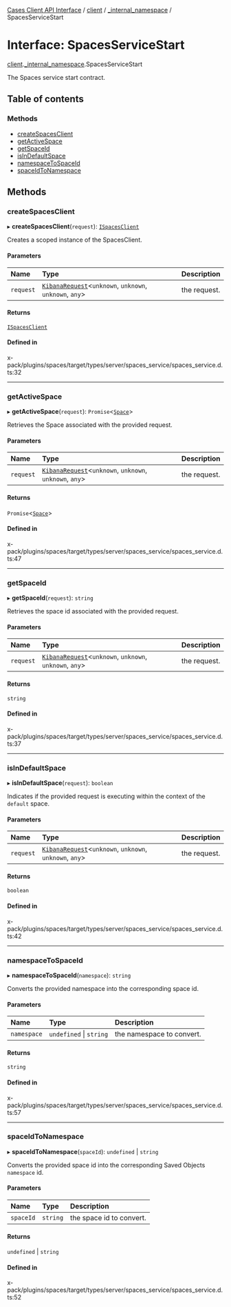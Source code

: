 [Cases Client API Interface](../README.md) / [client](../modules/client.md) / [\_internal\_namespace](../modules/client._internal_namespace.md) / SpacesServiceStart

# Interface: SpacesServiceStart

[client](../modules/client.md).[_internal_namespace](../modules/client._internal_namespace.md).SpacesServiceStart

The Spaces service start contract.

## Table of contents

### Methods

- [createSpacesClient](client._internal_namespace.SpacesServiceStart.md#createspacesclient)
- [getActiveSpace](client._internal_namespace.SpacesServiceStart.md#getactivespace)
- [getSpaceId](client._internal_namespace.SpacesServiceStart.md#getspaceid)
- [isInDefaultSpace](client._internal_namespace.SpacesServiceStart.md#isindefaultspace)
- [namespaceToSpaceId](client._internal_namespace.SpacesServiceStart.md#namespacetospaceid)
- [spaceIdToNamespace](client._internal_namespace.SpacesServiceStart.md#spaceidtonamespace)

## Methods

### createSpacesClient

▸ **createSpacesClient**(`request`): [`ISpacesClient`](client._internal_namespace.ISpacesClient.md)

Creates a scoped instance of the SpacesClient.

#### Parameters

| Name | Type | Description |
| :------ | :------ | :------ |
| `request` | [`KibanaRequest`](../classes/client._internal_namespace.KibanaRequest.md)<`unknown`, `unknown`, `unknown`, `any`\> | the request. |

#### Returns

[`ISpacesClient`](client._internal_namespace.ISpacesClient.md)

#### Defined in

x-pack/plugins/spaces/target/types/server/spaces_service/spaces_service.d.ts:32

___

### getActiveSpace

▸ **getActiveSpace**(`request`): `Promise`<[`Space`](client._internal_namespace.Space.md)\>

Retrieves the Space associated with the provided request.

#### Parameters

| Name | Type | Description |
| :------ | :------ | :------ |
| `request` | [`KibanaRequest`](../classes/client._internal_namespace.KibanaRequest.md)<`unknown`, `unknown`, `unknown`, `any`\> | the request. |

#### Returns

`Promise`<[`Space`](client._internal_namespace.Space.md)\>

#### Defined in

x-pack/plugins/spaces/target/types/server/spaces_service/spaces_service.d.ts:47

___

### getSpaceId

▸ **getSpaceId**(`request`): `string`

Retrieves the space id associated with the provided request.

#### Parameters

| Name | Type | Description |
| :------ | :------ | :------ |
| `request` | [`KibanaRequest`](../classes/client._internal_namespace.KibanaRequest.md)<`unknown`, `unknown`, `unknown`, `any`\> | the request. |

#### Returns

`string`

#### Defined in

x-pack/plugins/spaces/target/types/server/spaces_service/spaces_service.d.ts:37

___

### isInDefaultSpace

▸ **isInDefaultSpace**(`request`): `boolean`

Indicates if the provided request is executing within the context of the `default` space.

#### Parameters

| Name | Type | Description |
| :------ | :------ | :------ |
| `request` | [`KibanaRequest`](../classes/client._internal_namespace.KibanaRequest.md)<`unknown`, `unknown`, `unknown`, `any`\> | the request. |

#### Returns

`boolean`

#### Defined in

x-pack/plugins/spaces/target/types/server/spaces_service/spaces_service.d.ts:42

___

### namespaceToSpaceId

▸ **namespaceToSpaceId**(`namespace`): `string`

Converts the provided namespace into the corresponding space id.

#### Parameters

| Name | Type | Description |
| :------ | :------ | :------ |
| `namespace` | `undefined` \| `string` | the namespace to convert. |

#### Returns

`string`

#### Defined in

x-pack/plugins/spaces/target/types/server/spaces_service/spaces_service.d.ts:57

___

### spaceIdToNamespace

▸ **spaceIdToNamespace**(`spaceId`): `undefined` \| `string`

Converts the provided space id into the corresponding Saved Objects `namespace` id.

#### Parameters

| Name | Type | Description |
| :------ | :------ | :------ |
| `spaceId` | `string` | the space id to convert. |

#### Returns

`undefined` \| `string`

#### Defined in

x-pack/plugins/spaces/target/types/server/spaces_service/spaces_service.d.ts:52
